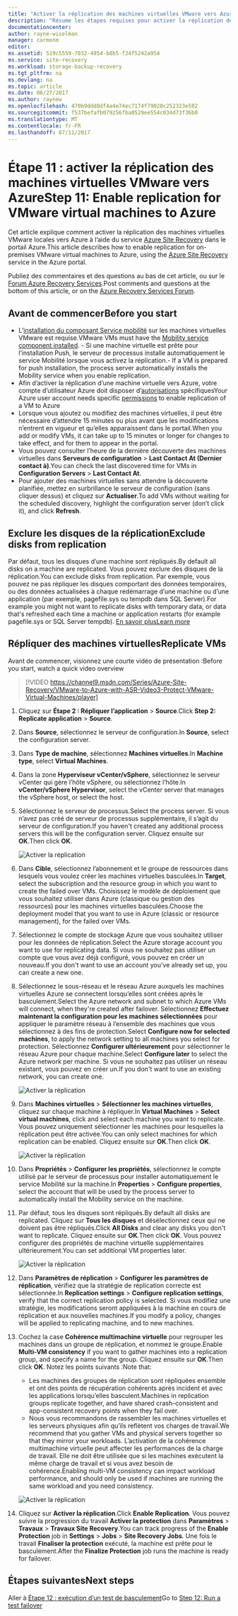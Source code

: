 ```yaml
---
title: "Activer la réplication des machines virtuelles VMware vers Azure avec Azure Site Recovery | Microsoft Docs"
description: "Résume les étapes requises pour activer la réplication des machines virtuelles VMware vers Azure à l’aide du service Azure Site Recovery"
documentationcenter: 
author: rayne-wiselman
manager: carmonm
editor: 
ms.assetid: 519c5559-7032-4954-b8b5-f24f5242a954
ms.service: site-recovery
ms.workload: storage-backup-recovery
ms.tgt_pltfrm: na
ms.devlang: na
ms.topic: article
ms.date: 06/27/2017
ms.author: raynew
ms.openlocfilehash: 470b9ddd8df4a4e74ec7174f79020c252323e502
ms.sourcegitcommit: f537befafb079256fba0529ee554c034d73f36b0
ms.translationtype: MT
ms.contentlocale: fr-FR
ms.lasthandoff: 07/11/2017
---
```

# <a name="step-11-enable-replication-for-vmware-virtual-machines-to-azure"></a><span data-ttu-id="b4826-103">Étape 11 : activer la réplication des machines virtuelles VMware vers Azure</span><span class="sxs-lookup"><span data-stu-id="b4826-103">Step 11: Enable replication for VMware virtual machines to Azure</span></span>


<span data-ttu-id="b4826-104">Cet article explique comment activer la réplication des machines virtuelles VMware locales vers Azure à l’aide du service [Azure Site Recovery](site-recovery-overview.md) dans le portail Azure.</span><span class="sxs-lookup"><span data-stu-id="b4826-104">This article describes how to enable replication for on-premises VMware virtual machines to Azure, using the [Azure Site Recovery](site-recovery-overview.md) service in the Azure portal.</span></span>

<span data-ttu-id="b4826-105">Publiez des commentaires et des questions au bas de cet article, ou sur le [Forum Azure Recovery Services](https://social.msdn.microsoft.com/forums/azure/home?forum=hypervrecovmgr).</span><span class="sxs-lookup"><span data-stu-id="b4826-105">Post comments and questions at the bottom of this article, or on the [Azure Recovery Services Forum](https://social.msdn.microsoft.com/forums/azure/home?forum=hypervrecovmgr).</span></span>


## <a name="before-you-start"></a><span data-ttu-id="b4826-106">Avant de commencer</span><span class="sxs-lookup"><span data-stu-id="b4826-106">Before you start</span></span>

- <span data-ttu-id="b4826-107">L’[installation du composant Service mobilité](vmware-walkthrough-install-mobility.md) sur les machines virtuelles VMware est requise.</span><span class="sxs-lookup"><span data-stu-id="b4826-107">VMware VMs must have the [Mobility service component installed](vmware-walkthrough-install-mobility.md).</span></span> <span data-ttu-id="b4826-108">- Si une machine virtuelle est prête pour l’installation Push, le serveur de processus installe automatiquement le service Mobilité lorsque vous activez la réplication.</span><span class="sxs-lookup"><span data-stu-id="b4826-108">- If a VM is prepared for push installation, the process server automatically installs the Mobility service when you enable replication.</span></span>
- <span data-ttu-id="b4826-109">Afin d’activer la réplication d’une machine virtuelle vers Azure, votre compte d’utilisateur Azure doit disposer d’[autorisations](site-recovery-role-based-linked-access-control.md#permissions-required-to-enable-replication-for-new-virtual-machines) spécifiques</span><span class="sxs-lookup"><span data-stu-id="b4826-109">Your Azure user account needs specific [permissions](site-recovery-role-based-linked-access-control.md#permissions-required-to-enable-replication-for-new-virtual-machines) to enable replication of a VM to Azure</span></span>
- <span data-ttu-id="b4826-110">Lorsque vous ajoutez ou modifiez des machines virtuelles, il peut être nécessaire d’attendre 15 minutes ou plus avant que les modifications n’entrent en vigueur et qu’elles apparaissent dans le portail.</span><span class="sxs-lookup"><span data-stu-id="b4826-110">When you add or modify VMs, it can take up to 15 minutes or longer for changes to take effect, and for them to appear in the portal.</span></span>
- <span data-ttu-id="b4826-111">Vous pouvez consulter l’heure de la dernière découverte des machines virtuelles dans **Serveurs de configuration** > **Last Contact At (Dernier contact à)**.</span><span class="sxs-lookup"><span data-stu-id="b4826-111">You can check the last discovered time for VMs in **Configuration Servers** > **Last Contact At**.</span></span>
- <span data-ttu-id="b4826-112">Pour ajouter des machines virtuelles sans attendre la découverte planifiée, mettez en surbrillance le serveur de configuration (sans cliquer dessus) et cliquez sur **Actualiser**.</span><span class="sxs-lookup"><span data-stu-id="b4826-112">To add VMs without waiting for the scheduled discovery, highlight the configuration server (don’t click it), and click **Refresh**.</span></span>



## <a name="exclude-disks-from-replication"></a><span data-ttu-id="b4826-113">Exclure les disques de la réplication</span><span class="sxs-lookup"><span data-stu-id="b4826-113">Exclude disks from replication</span></span>

<span data-ttu-id="b4826-114">Par défaut, tous les disques d’une machine sont répliqués.</span><span class="sxs-lookup"><span data-stu-id="b4826-114">By default all disks on a machine are replicated.</span></span> <span data-ttu-id="b4826-115">Vous pouvez exclure des disques de la réplication.</span><span class="sxs-lookup"><span data-stu-id="b4826-115">You can exclude disks from replication.</span></span> <span data-ttu-id="b4826-116">Par exemple, vous pouvez ne pas répliquer les disques comportant des données temporaires, ou des données actualisées à chaque redémarrage d’une machine ou d’une application (par exemple, pagefile.sys ou tempdb dans SQL Server).</span><span class="sxs-lookup"><span data-stu-id="b4826-116">For example you might not want to replicate disks with temporary data, or data that's refreshed each time a machine or application restarts (for example pagefile.sys or SQL Server tempdb).</span></span> [<span data-ttu-id="b4826-117">En savoir plus</span><span class="sxs-lookup"><span data-stu-id="b4826-117">Learn more</span></span>](site-recovery-exclude-disk.md)

## <a name="replicate-vms"></a><span data-ttu-id="b4826-118">Répliquer des machines virtuelles</span><span class="sxs-lookup"><span data-stu-id="b4826-118">Replicate VMs</span></span>

<span data-ttu-id="b4826-119">Avant de commencer, visionnez une courte vidéo de présentation :</span><span class="sxs-lookup"><span data-stu-id="b4826-119">Before you start, watch a quick video overview</span></span>

>[!VIDEO https://channel9.msdn.com/Series/Azure-Site-Recovery/VMware-to-Azure-with-ASR-Video3-Protect-VMware-Virtual-Machines/player]

1. <span data-ttu-id="b4826-120">Cliquez sur **Étape 2 : Répliquer l’application** > **Source**.</span><span class="sxs-lookup"><span data-stu-id="b4826-120">Click **Step 2: Replicate application** > **Source**.</span></span>
2. <span data-ttu-id="b4826-121">Dans **Source**, sélectionnez le serveur de configuration.</span><span class="sxs-lookup"><span data-stu-id="b4826-121">In **Source**, select the configuration server.</span></span>
3. <span data-ttu-id="b4826-122">Dans **Type de machine**, sélectionnez **Machines virtuelles**.</span><span class="sxs-lookup"><span data-stu-id="b4826-122">In **Machine type**, select **Virtual Machines**.</span></span>
4. <span data-ttu-id="b4826-123">Dans la zone **Hyperviseur vCenter/vSphere**, sélectionnez le serveur vCenter qui gère l’hôte vSphere, ou sélectionnez l’hôte.</span><span class="sxs-lookup"><span data-stu-id="b4826-123">In **vCenter/vSphere Hypervisor**, select the vCenter server that manages the vSphere host, or select the host.</span></span>
5. <span data-ttu-id="b4826-124">Sélectionnez le serveur de processus.</span><span class="sxs-lookup"><span data-stu-id="b4826-124">Select the process server.</span></span> <span data-ttu-id="b4826-125">Si vous n’avez pas créé de serveur de processus supplémentaire, il s’agit du serveur de configuration.</span><span class="sxs-lookup"><span data-stu-id="b4826-125">If you haven't created any additional process servers this will be the configuration server.</span></span> <span data-ttu-id="b4826-126">Cliquez ensuite sur **OK**.</span><span class="sxs-lookup"><span data-stu-id="b4826-126">Then click **OK**.</span></span>

    ![Activer la réplication](./media/vmware-walkthrough-enable-replication/enable-replication2.png)

6. <span data-ttu-id="b4826-128">Dans **Cible**, sélectionnez l’abonnement et le groupe de ressources dans lesquels vous voulez créer les machines virtuelles basculées.</span><span class="sxs-lookup"><span data-stu-id="b4826-128">In **Target**, select the subscription and the resource group in which you want to create the failed over VMs.</span></span> <span data-ttu-id="b4826-129">Choisissez le modèle de déploiement que vous souhaitez utiliser dans Azure (classique ou gestion des ressources) pour les machines virtuelles basculées.</span><span class="sxs-lookup"><span data-stu-id="b4826-129">Choose the deployment model that you want to use in Azure (classic or resource management), for the failed over VMs.</span></span>


7. <span data-ttu-id="b4826-130">Sélectionnez le compte de stockage Azure que vous souhaitez utiliser pour les données de réplication.</span><span class="sxs-lookup"><span data-stu-id="b4826-130">Select the Azure storage account you want to use for replicating data.</span></span> <span data-ttu-id="b4826-131">Si vous ne souhaitez pas utiliser un compte que vous avez déjà configuré, vous pouvez en créer un nouveau.</span><span class="sxs-lookup"><span data-stu-id="b4826-131">If you don't want to use an account you've already set up, you can create a new one.</span></span>

8. <span data-ttu-id="b4826-132">Sélectionnez le sous-réseau et le réseau Azure auxquels les machines virtuelles Azure se connectent lorsqu’elles sont créées après le basculement.</span><span class="sxs-lookup"><span data-stu-id="b4826-132">Select the Azure network and subnet to which Azure VMs will connect, when they're created after failover.</span></span> <span data-ttu-id="b4826-133">Sélectionnez **Effectuez maintenant la configuration pour les machines sélectionnées** pour appliquer le paramètre réseau à l’ensemble des machines que vous sélectionnez à des fins de protection.</span><span class="sxs-lookup"><span data-stu-id="b4826-133">Select **Configure now for selected machines**, to apply the network setting to all machines you select for protection.</span></span> <span data-ttu-id="b4826-134">Sélectionnez **Configurer ultérieurement** pour sélectionner le réseau Azure pour chaque machine.</span><span class="sxs-lookup"><span data-stu-id="b4826-134">Select **Configure later** to select the Azure network per machine.</span></span> <span data-ttu-id="b4826-135">Si vous ne souhaitez pas utiliser un réseau existant, vous pouvez en créer un.</span><span class="sxs-lookup"><span data-stu-id="b4826-135">If you don't want to use an existing network, you can create one.</span></span>

    ![Activer la réplication](./media/vmware-walkthrough-enable-replication/enable-rep3.png)
9. <span data-ttu-id="b4826-137">Dans **Machines virtuelles** > **Sélectionner les machines virtuelles**, cliquez sur chaque machine à répliquer.</span><span class="sxs-lookup"><span data-stu-id="b4826-137">In **Virtual Machines** > **Select virtual machines**, click and select each machine you want to replicate.</span></span> <span data-ttu-id="b4826-138">Vous pouvez uniquement sélectionner les machines pour lesquelles la réplication peut être activée.</span><span class="sxs-lookup"><span data-stu-id="b4826-138">You can only select machines for which replication can be enabled.</span></span> <span data-ttu-id="b4826-139">Cliquez ensuite sur **OK**.</span><span class="sxs-lookup"><span data-stu-id="b4826-139">Then click **OK**.</span></span>

    ![Activer la réplication](./media/vmware-walkthrough-enable-replication/enable-replication5.png)
10. <span data-ttu-id="b4826-141">Dans **Propriétés** > **Configurer les propriétés**, sélectionnez le compte utilisé par le serveur de processus pour installer automatiquement le service Mobilité sur la machine.</span><span class="sxs-lookup"><span data-stu-id="b4826-141">In **Properties** > **Configure properties**, select the account that will be used by the process server to automatically install the Mobility service on the machine.</span></span>
11. <span data-ttu-id="b4826-142">Par défaut, tous les disques sont répliqués.</span><span class="sxs-lookup"><span data-stu-id="b4826-142">By default all disks are replicated.</span></span> <span data-ttu-id="b4826-143">Cliquez sur **Tous les disques** et désélectionnez ceux qui ne doivent pas être répliqués.</span><span class="sxs-lookup"><span data-stu-id="b4826-143">Click **All Disks** and clear any disks you don't want to replicate.</span></span> <span data-ttu-id="b4826-144">Cliquez ensuite sur **OK**.</span><span class="sxs-lookup"><span data-stu-id="b4826-144">Then click **OK**.</span></span> <span data-ttu-id="b4826-145">Vous pouvez configurer des propriétés de machine virtuelle supplémentaires ultérieurement.</span><span class="sxs-lookup"><span data-stu-id="b4826-145">You can set additional VM properties later.</span></span>

    ![Activer la réplication](./media/vmware-walkthrough-enable-replication/enable-replication6.png)
11. <span data-ttu-id="b4826-147">Dans **Paramètres de réplication** > **Configurer les paramètres de réplication**, vérifiez que la stratégie de réplication correcte est sélectionnée.</span><span class="sxs-lookup"><span data-stu-id="b4826-147">In **Replication settings** > **Configure replication settings**, verify that the correct replication policy is selected.</span></span> <span data-ttu-id="b4826-148">Si vous modifiez une stratégie, les modifications seront appliquées à la machine en cours de réplication et aux nouvelles machines.</span><span class="sxs-lookup"><span data-stu-id="b4826-148">If you modify a policy, changes will be applied to replicating machine, and to new machines.</span></span>
12. <span data-ttu-id="b4826-149">Cochez la case **Cohérence multimachine virtuelle** pour regrouper les machines dans un groupe de réplication, et nommez le groupe.</span><span class="sxs-lookup"><span data-stu-id="b4826-149">Enable **Multi-VM consistency** if you want to gather machines into a replication group, and specify a name for the group.</span></span> <span data-ttu-id="b4826-150">Cliquez ensuite sur **OK**.</span><span class="sxs-lookup"><span data-stu-id="b4826-150">Then click **OK**.</span></span> <span data-ttu-id="b4826-151">Notez les points suivants :</span><span class="sxs-lookup"><span data-stu-id="b4826-151">Note that:</span></span>

    * <span data-ttu-id="b4826-152">Les machines des groupes de réplication sont répliquées ensemble et ont des points de récupération cohérents après incident et avec les applications lorsqu’elles basculent.</span><span class="sxs-lookup"><span data-stu-id="b4826-152">Machines in replication groups replicate together, and have shared crash-consistent and app-consistent recovery points when they fail over.</span></span>
    * <span data-ttu-id="b4826-153">Nous vous recommandons de rassembler les machines virtuelles et les serveurs physiques afin qu’ils reflètent vos charges de travail.</span><span class="sxs-lookup"><span data-stu-id="b4826-153">We recommend that you gather VMs and physical servers together so that they mirror your workloads.</span></span> <span data-ttu-id="b4826-154">L’activation de la cohérence multimachine virtuelle peut affecter les performances de la charge de travail. Elle ne doit être utilisée que si les machines exécutent la même charge de travail et si vous avez besoin de cohérence.</span><span class="sxs-lookup"><span data-stu-id="b4826-154">Enabling multi-VM consistency can impact workload performance, and should only be used if machines are running the same workload and you need consistency.</span></span>

    ![Activer la réplication](./media/vmware-walkthrough-enable-replication/enable-replication7.png)
13. <span data-ttu-id="b4826-156">Cliquez sur **Activer la réplication**.</span><span class="sxs-lookup"><span data-stu-id="b4826-156">Click **Enable Replication**.</span></span> <span data-ttu-id="b4826-157">Vous pouvez suivre la progression du travail **Activer la protection** dans **Paramètres** > **Travaux** > **Travaux Site Recovery**.</span><span class="sxs-lookup"><span data-stu-id="b4826-157">You can track progress of the **Enable Protection** job in **Settings** > **Jobs** > **Site Recovery Jobs**.</span></span> <span data-ttu-id="b4826-158">Une fois le travail **Finaliser la protection** exécuté, la machine est prête pour le basculement.</span><span class="sxs-lookup"><span data-stu-id="b4826-158">After the **Finalize Protection** job runs the machine is ready for failover.</span></span>

## <a name="next-steps"></a><span data-ttu-id="b4826-159">Étapes suivantes</span><span class="sxs-lookup"><span data-stu-id="b4826-159">Next steps</span></span>

<span data-ttu-id="b4826-160">Aller à [Étape 12 : exécution d’un test de basculement](vmware-walkthrough-test-failover.md)</span><span class="sxs-lookup"><span data-stu-id="b4826-160">Go to [Step 12: Run a test failover](vmware-walkthrough-test-failover.md)</span></span>
